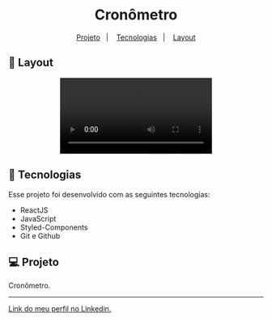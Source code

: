 <h1 align="center"> Cronômetro </h1>

<p align="center">
  <a href="#-projeto">Projeto</a>&nbsp;&nbsp;&nbsp;|&nbsp;&nbsp;&nbsp;
  <a href="#-tecnologias">Tecnologias</a>&nbsp;&nbsp;&nbsp;|&nbsp;&nbsp;&nbsp;
  <a href="#-layout">Layout</a>
</p>

## 🔖 Layout

<p align="center">
  <video src="https://user-images.githubusercontent.com/111329429/204094508-247dff04-5070-4b12-8573-219875b556b8.mp4">
</p>

## 🚀 Tecnologias

Esse projeto foi desenvolvido com as seguintes tecnologias:

- ReactJS
- JavaScript
- Styled-Components
- Git e Github

## 💻 Projeto

Cronômetro.

---

[Link do meu perfil no Linkedin.](https://www.linkedin.com/in/felipe-moises-4a1b58248/)
